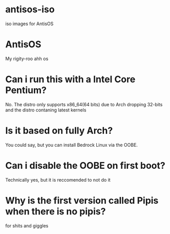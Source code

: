 # antisos-iso
iso images for AntisOS
# AntisOS 
My rigity-roo ahh os
# Can i run this with a Intel Core Pentium?
No. The distro only supports x86_64(64 bits) due to Arch dropping 32-bits and the distro contaning latest kernels
# Is it based on fully Arch?
You could say, but you can install Bedrock Linux via the OOBE.
# Can i disable the OOBE on first boot?
Technically yes, but it is reccomended to not do it
# Why is the first version called Pipis when there is no pipis?
for shits and giggles
